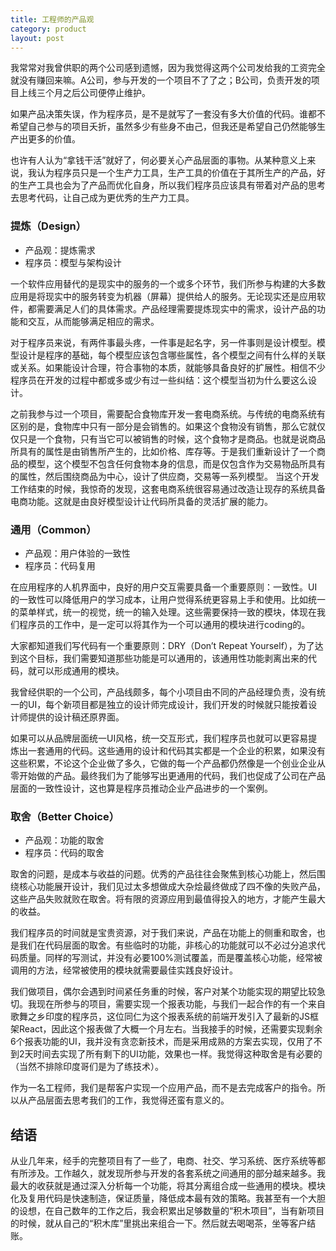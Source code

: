 ```yaml
---
title: 工程师的产品观
category: product
layout: post
---
```


我常常对我曾供职的两个公司感到遗憾，因为我觉得这两个公司发给我的工资完全就没有赚回来嘛。A公司，参与开发的一个项目不了了之；B公司，负责开发的项目上线三个月之后公司便停止维护。

如果产品决策失误，作为程序员，是不是就写了一套没有多大价值的代码。谁都不希望自己参与的项目夭折，虽然多少有些身不由己，但我还是希望自己仍然能够生产出更多的价值。

也许有人认为“拿钱干活”就好了，何必要关心产品层面的事物。从某种意义上来说，我认为程序员只是一个生产力工具，生产工具的价值在于其所生产的产品，好的生产工具也会为了产品而优化自身，所以我们程序员应该具有带着对产品的思考去思考代码，让自己成为更优秀的生产力工具。

### 提炼（Design）
* 产品观：提炼需求
* 程序员：模型与架构设计

一个软件应用替代的是现实中的服务的一个或多个环节，我们所参与构建的大多数应用是将现实中的服务转变为机器（屏幕）提供给人的服务。无论现实还是应用软件，都需要满足人们的具体需求。产品经理需要提炼现实中的需求，设计产品的功能和交互，从而能够满足相应的需求。

对于程序员来说，有两件事最头疼，一件事是起名字，另一件事则是设计模型。模型设计是程序的基础，每个模型应该包含哪些属性，各个模型之间有什么样的关联或关系。如果能设计合理，符合事物的本质，就能够具备良好的扩展性。相信不少程序员在开发的过程中都或多或少有过一些纠结：这个模型当初为什么要这么设计。

之前我参与过一个项目，需要配合食物库开发一套电商系统。与传统的电商系统有区别的是，食物库中只有一部分是会销售的。如果这个食物没有销售，那么它就仅仅只是一个食物，只有当它可以被销售的时候，这个食物才是商品。也就是说商品所具有的属性是由销售所产生的，比如价格、库存等。于是我们重新设计了一个商品的模型，这个模型不包含任何食物本身的信息，而是仅包含作为交易物品所具有的属性，然后围绕商品为中心，设计了供应商，交易等一系列模型。
当这个开发工作结束的时候，我惊奇的发现，这套电商系统很容易通过改造让现存的系统具备电商功能。这就是由良好模型设计让代码所具备的灵活扩展的能力。

### 通用（Common）
* 产品观：用户体验的一致性
* 程序员：代码复用

在应用程序的人机界面中，良好的用户交互需要具备一个重要原则：一致性。UI的一致性可以降低用户的学习成本，让用户觉得系统更容易上手和使用。比如统一的菜单样式，统一的视觉，统一的输入处理。这些需要保持一致的模块，体现在我们程序员的工作中，是一定可以将其作为一个可以通用的模块进行coding的。

大家都知道我们写代码有一个重要原则：DRY（Don’t Repeat Yourself），为了达到这个目标，我们需要知道那些功能是可以通用的，该通用性功能剥离出来的代码，就可以形成通用的模块。

我曾经供职的一个公司，产品线颇多，每个小项目由不同的产品经理负责，没有统一的UI，每个新项目都是独立的设计师完成设计，我们开发的时候就只能按着设计师提供的设计稿还原界面。

如果可以从品牌层面统一UI风格，统一交互形式，我们程序员也就可以更容易提炼出一套通用的代码。这些通用的设计和代码其实都是一个企业的积累，如果没有这些积累，不论这个企业做了多久，它做的每一个产品都仍然像是一个创业企业从零开始做的产品。最终我们为了能够写出更通用的代码，我们也促成了公司在产品层面的一致性设计，这也算是程序员推动企业产品进步的一个案例。

### 取舍（Better Choice）
* 产品观：功能的取舍
* 程序员：代码的取舍

取舍的问题，是成本与收益的问题。优秀的产品往往会聚焦到核心功能上，然后围绕核心功能展开设计，我们见过太多想做成大杂烩最终做成了四不像的失败产品，这些产品失败就败在取舍。将有限的资源应用到最值得投入的地方，才能产生最大的收益。

我们程序员的时间就是宝贵资源，对于我们来说，产品在功能上的侧重和取舍，也是我们在代码层面的取舍。有些临时的功能，非核心的功能就可以不必过分追求代码质量。同样的写测试，并没有必要100%测试覆盖，而是覆盖核心功能，经常被调用的方法，经常被使用的模块就需要最佳实践良好设计。

我们做项目，偶尔会遇到时间紧任务重的时候，客户对某个功能实现的期望比较急切。我现在所参与的项目，需要实现一个报表功能，与我们一起合作的有一个来自歌舞之乡印度的程序员，这位同仁为这个报表系统的前端开发引入了最新的JS框架React，因此这个报表做了大概一个月左右。当我接手的时候，还需要实现剩余6个报表功能的UI，我并没有贪恋新技术，而是采用成熟的方案去实现，仅用了不到2天时间去实现了所有剩下的UI功能，效果也一样。我觉得这种取舍是有必要的（当然不排除印度哥们是为了练技术）。

作为一名工程师，我们是帮客户实现一个应用产品，而不是去完成客户的指令。所以从产品层面去思考我们的工作，我觉得还蛮有意义的。

## 结语
从业几年来，经手的完整项目有了一些了，电商、社交、学习系统、医疗系统等都有所涉及。工作越久，就发现所参与开发的各套系统之间通用的部分越来越多。我最大的收获就是通过深入分析每一个功能，将其分离组合成一些通用的模块。模块化及复用代码是快速制造，保证质量，降低成本最有效的策略。我甚至有一个大胆的设想，在自己数年的工作之后，我会积累出足够数量的“积木项目”，当有新项目的时候，就从自己的“积木库”里挑出来组合一下。然后就去喝喝茶，坐等客户结账。
